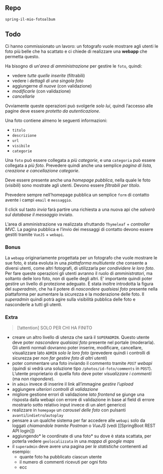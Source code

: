 ## Repo
`spring-il-mio-fotoalbum`

## Todo
Ci hanno commissionato un lavoro: un fotografo vuole mostrare agli utenti le foto più belle che ha scattato e ci chiede di realizzare una **webapp** che permetta questo.

Ha bisogno di un’*area di amministrazione* per gestire le `foto`, quindi:
- vedere *tutte quelle inserite* (filtrabili)
- vedere i *dettagli di una singola foto*
- aggiungerne *di nuove* (con validazione)
- *modificarle* (con validazione)
- *cancellarle*

Ovviamente queste operazioni può svolgerle *solo lui*, quindi l’accesso alle pagine deve essere *protetto da autenticazione*.

Una foto contiene almeno le seguenti informazioni:
- `titolo`
- `descrizione`
- `url`
- `visibile`
- `categorie`

Una `foto` può essere collegata a *più categorie*, e una `categoria` può essere collegata a *più foto*.
Prevedere quindi anche una semplice *pagina di lista, creazione e cancellazione categorie*.

Deve essere presente anche una *homepage pubblica*, nella quale le foto (*visibili*) sono mostrate agli utenti.
Devono essere *filtrabili per titolo*.

Prevedere sempre nell’homepage pubblica un semplice `form` di contatto avente i campi `email` e `messaggio`.

Il click sul tasto *invia* farà partire una richiesta a una nuova api che *salverà sul database il messaggio* inviato.

L’area di amministrazione va realizzata sfruttando `Thymeleaf` + *controller MVC*.
La pagina pubblica e l’invio dei messaggi di contatto devono essere gestiti tramite `VueJS` + `webapi`.

### Bonus
La `webapp` originariamente progettata per un fotografo che vuole mostrare le sue foto, è stata evoluta in una *piattaforma multiutente* che consente a diversi utenti, come altri fotografi, di utilizzarla per *condividere le loro foto*. 
Per fare queste operazioni gli utenti avranno il ruolo di *amministratori*, ma soltanto delle loro foto, non di quelle degli altri. E’ importante quindi poter gestire un livello di protezione adeguato.
È stata inoltre introdotta la figura del *superadmin*, che ha il potere di *nascondere qualsiasi foto* presente nella piattaforma per aumentare la sicurezza e la moderazione delle foto. 
Il *superadmin* quindi potrà agire sulla visibilità pubblica delle foto e nasconderle a tutti gli utenti.

### Extra
> [!attention] SOLO PER CHI HA FINITO
- creare un altro livello di utenza che sarà il `SUPERADMIN`. Questo utente deve poter *nascondere qualsiasi foto* presente nel portale (moderarla). Gli utenti normali dovranno poter inserire, modificare, cancellare, visualizzare lato `ADMIN` *solo le loro foto* (prevedere quindi i controlli di sicurezza per *non far gestire foto di altri utenti*)
- poter commentare una foto inviando il commento tramite *`POST` webapi* (quindi si vedrà una soluzione tipo `/photos/id-foto/comments` in `POST`). L’utente proprietario di quella foto deve poter *visualizzare i commenti* (ma *non rispondere*).
- in `admin` invece di inserire il link all’immagine *gestire l’upload*
- aggiungere *ulteriori controlli di validazione*
- migliore gestione errori di validazione *lato frontend* se giunge una risposta dalla webapi con errore di validazione in base al field di errore mostrarlo sotto relativo input invece di un alert generico)
- realizzare in `homepage` un *carousel delle foto* con pulsanti `avanti`/`indietro`/`autoplay`
- pensare a un qualche sistema per far accedere alle `webapi` solo da loggati *chiamandole tramite Postman* o *VueJS* (vedi [[SpringBoot REST API login]])
- aggiungendo* le coordinate di una foto* su dove è stata scattata, per poterla vedere `geolocalizzata` in una *mappa di google maps*
- il `superadmin` deve avere una pagina per *le statistiche* contenenti ad esempio:
	- quante foto ha pubblicato ciascun utente
	- il numero di commenti ricevuti per ogni foto
	- ecc